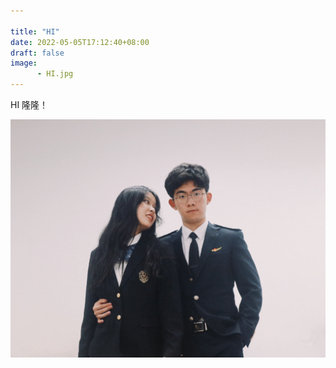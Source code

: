```yaml
---

title: "HI"
date: 2022-05-05T17:12:40+08:00
draft: false
image:
      - HI.jpg
---
```


HI 隆隆！

![hi](https://github.com/jeffiny/myblog/blob/main/static/img/hi.jpg)
